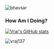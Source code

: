 ![bhavsar](https://user-images.githubusercontent.com/69980892/133012536-4893c850-3c7a-463f-916c-52512f3154fb.png)

<p align="center"
- 🔭 I’m currently working on interesting side projects!
- 🌱 I’m currently learning everything 🤣
- 💬 Ask me about my projects
- ⚡ Fun fact: I love to play sports!
- 📨 How to reach me: ![Gmail](https://img.shields.io/badge/Gmail-D14836?style=for-the-badge&logo=gmail&logoColor=white) ![LinkedIn](https://img.shields.io/badge/linkedin-%230077B5.svg?style=for-the-badge&logo=linkedin&logoColor=white)
   </p>






### How Am I Doing?
[![Vraj's GitHub stats](https://github-readme-stats.vercel.app/api?username=vraj137)](https://github.com/vraj137)

<p align="left"> <img src="https://komarev.com/ghpvc/?username=vraj137&label=Profile%20views&color=0e75b6&style=flat" alt="vraj137" /> </p>

